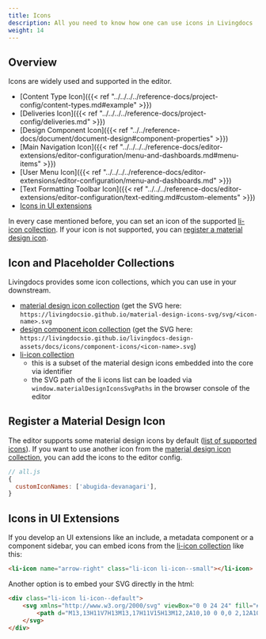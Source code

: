 ```yaml
---
title: Icons
description: All you need to know how one can use icons in Livingdocs
weight: 14
---
```


## Overview

Icons are widely used and supported in the editor.

- [Content Type Icon]({{< ref "../../../../reference-docs/project-config/content-types.md#example" >}})
- [Deliveries Icon]({{< ref "../../../../reference-docs/project-config/deliveries.md" >}})
- [Design Component Icon]({{< ref "../../reference-docs/document/document-design#component-properties" >}})
- [Main Navigation Icon]({{< ref "../../../../reference-docs/editor-extensions/editor-configuration/menu-and-dashboards.md#menu-items" >}})
- [User Menu Icon]({{< ref "../../../../reference-docs/editor-extensions/editor-configuration/menu-and-dashboards.md" >}})
- [Text Formatting Toolbar Icon]({{< ref "../../../reference-docs/editor-extensions/editor-configuration/text-editing.md#custom-elements" >}})
- [Icons in UI extensions](#icons-in-ui-extensions)

In every case mentioned before, you can set an icon of the supported [li-icon collection](https://github.com/livingdocsIO/livingdocs-editor/blob/master/server/li_icon.paths.txt). If your icon is not supported, you can [register a material design icon](#register-a-material-design-icon).


## Icon and Placeholder Collections

Livingdocs provides some icon collections, which you can use in your downstream.

- [material design icon collection](http://livingdocsio.github.io/material-design-icons-svg) (get the SVG here: `https://livingdocsio.github.io/material-design-icons-svg/svg/<icon-name>.svg`
- [design component icon collection](https://github.com/livingdocsIO/livingdocs-design-assets/tree/gh-pages/docs/icons/component-icons) (get the SVG here: `https://livingdocsio.github.io/livingdocs-design-assets/docs/icons/component-icons/<icon-name>.svg`)
- [li-icon collection](https://github.com/livingdocsIO/livingdocs-editor/blob/master/server/li_icon.paths.txt)
  - this is a subset of the material design icons embedded into the core via identifier
  - the SVG path of the li icons list can be loaded via `window.materialDesignIconsSvgPaths` in the browser console of the editor

## Register a Material Design Icon

The editor supports some material design icons by default ([list of supported icons](https://github.com/livingdocsIO/livingdocs-editor/blob/master/server/li_icon.paths.txt)). If you want to use another icon from the [material design icon collection](http://livingdocsio.github.io/material-design-icons-svg), you can add the icons to the editor config.

```js
// all.js
{
  customIconNames: ['abugida-devanagari'],
}
```

## Icons in UI Extensions

If you develop an UI extensions like an include, a metadata component or a component sidebar, you can embed icons from the [li-icon collection](https://github.com/livingdocsIO/livingdocs-editor/blob/master/server/li_icon.paths.txt) like this:

```html
<li-icon name="arrow-right" class="li-icon li-icon--small"></li-icon>
```

Another option is to embed your SVG directly in the html:

```html
<div class="li-icon li-icon--default">
	<svg xmlns="http://www.w3.org/2000/svg" viewBox="0 0 24 24" fill="#6e6e6e">
		<path d="M13,13H11V7H13M13,17H11V15H13M12,2A10,10 0 0,0 2,12A10,10 0 0,0 12,22A10,10 0 0,0 22,12A10,10 0 0,0 12,2Z"/>
	</svg>
</div>
```
